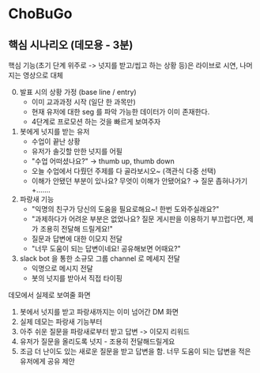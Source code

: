 # ChoBuGo

## 핵심 시나리오 (데모용 - 3분)

핵심 기능(초기 단계 위주로 -> 넛지를 받고/씹고 하는 상황 등)은 라이브로 시연, 나머지는 영상으로 대체

0. 발표 시의 상황 가정 (base line / entry)
   * 이미 교과과정 시작 (일단 한 과목만)
   * 현재 유저에 대한 seg 를 파악 가능한 데이터가 이미 존재한다.
   * 4단계로 프로모션 하는 것을 빠르게 보여주자
1. 봇에게 넛지를 받는 유저
   * 수업이 끝난 상황
   * 유저가 솔깃할 만한 넛지를 어필
   * "수업 어떠셨나요?" → thumb up, thumb down
   * 오늘 수업에서 다뤘던 주제를 다 골라보시오~ (객관식 다중 선택)
   * 이해가 안됐던 부분이 있나요? 무엇이 이해가 안됐어요? → 질문 좁혀나가기+.......
2. 파랑새 기능
   * "익명의 친구가 당신의 도움을 필요로해요~! 한번 도와주실래요?"
   * "과제하다가 어려운 부분은 없었나요? 질문 게시판을 이용하기 부끄럽다면, 제가 조용히 전달해 드릴게요!"
   * 질문과 답변에 대한 이모지 전달
   * "너무 도움이 되는 답변이네요! 공유해보면 어때요?"
3. slack bot 을 통한 소규모 그룹 channel 로 메세지 전달
   * 익명으로 메시지 전달
   * 봇의 넛지를 받아서 직접 타이핑


데모에서 실제로 보여줄 화면
1. 봇에서 넛지를 받고 파랑새까지는 이미 넘어간 DM 화면
2. 실제 데모는 파랑새 기능부터
  1. 아주 쉬운 질문을 파랑새로부터 받고 답변 -> 이모지 리워드
  2. 유저가 질문을 올리도록 넛지 - 조용히 전달해드릴게요
  3. 조금 더 난이도 있는 새로운 질문을 받고 답변을 함. 너무 도움이 되는 답변을 적은 유저에게 공유 제안

